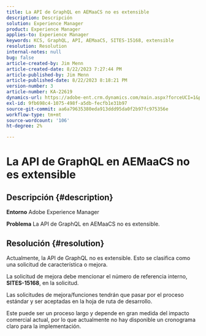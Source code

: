 ```yaml
---
title: La API de GraphQL en AEMaaCS no es extensible
description: Descripción
solution: Experience Manager
product: Experience Manager
applies-to: Experience Manager
keywords: KCS, GraphQL, API, AEMaaCS, SITES-15168, extensible
resolution: Resolution
internal-notes: null
bug: false
article-created-by: Jim Menn
article-created-date: 8/22/2023 7:27:44 PM
article-published-by: Jim Menn
article-published-date: 8/22/2023 8:18:21 PM
version-number: 3
article-number: KA-22619
dynamics-url: https://adobe-ent.crm.dynamics.com/main.aspx?forceUCI=1&pagetype=entityrecord&etn=knowledgearticle&id=005edef5-2141-ee11-bdf3-6045bd006239
exl-id: 9fb698c4-1075-498f-a5db-fecfb1e31b97
source-git-commit: aa6a79635380eda913ddd95da0f2b97fc975356e
workflow-type: tm+mt
source-wordcount: '106'
ht-degree: 2%

---
```


# La API de GraphQL en AEMaaCS no es extensible

## Descripción {#description}


<b>Entorno</b>
Adobe Experience Manager

<b>Problema</b>
La API de GraphQL en AEMaaCS no es extensible.


## Resolución {#resolution}


Actualmente, la API de GraphQL no es extensible. Esto se clasifica como una solicitud de característica o mejora.

La solicitud de mejora debe mencionar el número de referencia interno, <b>SITES-15168</b>, en la solicitud.

Las solicitudes de mejora/funciones tendrán que pasar por el proceso estándar y ser aceptadas en la hoja de ruta de desarrollo.

Este puede ser un proceso largo y depende en gran medida del impacto comercial actual, por lo que actualmente no hay disponible un cronograma claro para la implementación.
